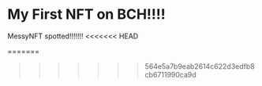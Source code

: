 # My First NFT on BCH!!!!
MessyNFT spotted!!!!!!!
<<<<<<< HEAD
                                                                                                                                                                                                                        
=======
                                                                                                                                                                                                                       
>>>>>>> 564e5a7b9eab2614c622d3edfb8cb6711990ca9d
 